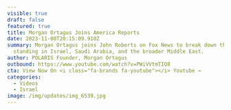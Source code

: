 ```yaml
---
visible: true
draft: false
featured: true
title: Morgan Ortagus Joins America Reports
date: 2023-11-08T20:15:09.910Z
summary: Morgan Ortagus joins John Roberts on Fox News to break down the current
  standing in Israel, Saudi Arabia, and the broader Middle East.
author: POLARIS Founder, Morgan Ortagus
outbound: https://www.youtube.com/watch?v=PWiVVtmTIQ8
cta: View Now On <i class="fa-brands fa-youtube"></i> Youtube →
categories:
  - Videos
  - Israel
image: /img/updates/img_6539.jpg
---
```

